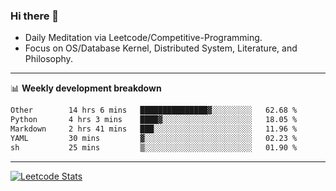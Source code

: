 ### Hi there 👋
* Daily Meditation via Leetcode/Competitive-Programming.
* Focus on OS/Database Kernel, Distributed System, Literature, and Philosophy.

-------

📊 **Weekly development breakdown**
<!--START_SECTION:waka-->

```txt
Other        14 hrs 6 mins   ███████████████▓░░░░░░░░░   62.68 %
Python       4 hrs 3 mins    ████▓░░░░░░░░░░░░░░░░░░░░   18.05 %
Markdown     2 hrs 41 mins   ███░░░░░░░░░░░░░░░░░░░░░░   11.96 %
YAML         30 mins         ▓░░░░░░░░░░░░░░░░░░░░░░░░   02.23 %
sh           25 mins         ▒░░░░░░░░░░░░░░░░░░░░░░░░   01.90 %
```

<!--END_SECTION:waka-->

-------

[![Leetcode Stats](https://leetcard.jacoblin.cool/hzhang413?font=Fira+Mono)](https://leetcode.com/fxrc)
<!-- ![image](./cyberpunk-ghost-in-the-shell.gif)
![image](./gis-archive.png) -->
